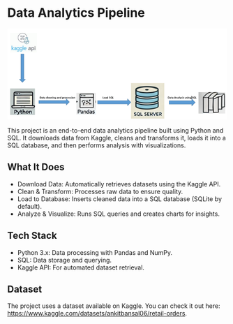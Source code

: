 # Data Analytics Pipeline

![Kaggle, Python, SQL flow diagram](./img/data%20analysis%20pic.PNG)


This project is an end-to-end data analytics pipeline built using Python and SQL. It downloads data from Kaggle, cleans and transforms it, loads it into a SQL database, and then performs analysis with visualizations.

## What It Does

- Download Data: Automatically retrieves datasets using the Kaggle API.
- Clean & Transform: Processes raw data to ensure quality.
- Load to Database: Inserts cleaned data into a SQL database (SQLite by default).
- Analyze & Visualize: Runs SQL queries and creates charts for insights.

## Tech Stack

- Python 3.x: Data processing with Pandas and NumPy.
- SQL: Data storage and querying.
- Kaggle API: For automated dataset retrieval.


## Dataset

The project uses a dataset available on Kaggle. You can check it out here: https://www.kaggle.com/datasets/ankitbansal06/retail-orders.
